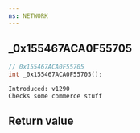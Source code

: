 ```yaml
---
ns: NETWORK
---
```

## _0x155467ACA0F55705

```c
// 0x155467ACA0F55705
int _0x155467ACA0F55705();
```

```
Introduced: v1290
Checks some commerce stuff
```


## Return value
